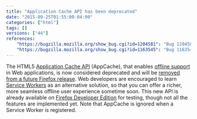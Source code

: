 ```yaml
---
title: "Application Cache API has been deprecated"
date: "2015-09-25T01:55:00-04:00"
categories: ["html"]
tags: []
versions: ["44"]
references:
    "https://bugzilla.mozilla.org/show_bug.cgi?id=1204581": "Bug 1204581 - Add a deprecation notice for AppCache if service worker fetch interception is enabled"
    "https://bugzilla.mozilla.org/show_bug.cgi?id=1163545": "Bug 1163545 - Bypass AppCache completely when Service Workers supported & registered"
---
```

The HTML5 [Application Cache API](https://developer.mozilla.org/en-US/docs/Web/HTML/Using_the_application_cache) (AppCache), that enables [offline support](https://developer.mozilla.org/en-US/Apps/Build/Offline) in Web applications, is now considered deprecated and will be [removed from a future Firefox release](https://www.fxsitecompat.com/en-CA/docs/2016/application-cache-support-will-be-removed/). Web developers are encouraged to learn [Service Workers](https://developer.mozilla.org/en-US/docs/Web/API/Service_Worker_API) as an alternative solution, so that you can offer a richer, more seamless offline user experience sometime soon. This new API is already available on [Firefox Developer Edition](https://www.mozilla.org/firefox/developer/) for testing, though not all the features are implemented yet. Note that AppCache is ignored when a Service Worker is registered.
